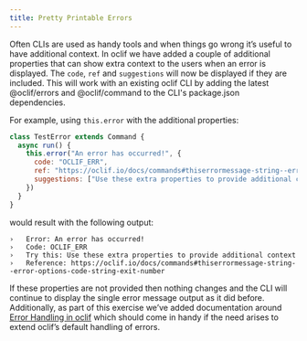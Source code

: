```yaml
---
title: Pretty Printable Errors
---
```


Often CLIs are used as handy tools and when things go wrong it’s useful to have additional context. In oclif we have added a couple of additional properties that can show extra context to the users when an error is displayed. The `code`, `ref` and `suggestions` will now be displayed if they are included. This will work with an existing oclif CLI by adding the latest @oclif/errors and @oclif/command to the CLI's package.json dependencies.

For example, using `this.error` with the additional properties:
```js
class TestError extends Command {
  async run() {
    this.error("An error has occurred!", {
      code: "OCLIF_ERR",
      ref: "https://oclif.io/docs/commands#thiserrormessage-string--error-options-code-string-exit-number",
      suggestions: ["Use these extra properties to provide additional context"],
    })
  }
}
```

would result with the following output:
```text
›   Error: An error has occurred!
›   Code: OCLIF_ERR
›   Try this: Use these extra properties to provide additional context
›   Reference: https://oclif.io/docs/commands#thiserrormessage-string--error-options-code-string-exit-number
```

If these properties are not provided then nothing changes and the CLI will continue to display the single error message output as it did before. Additionally, as part of this exercise we’ve added documentation around [Error Handling in oclif](/docs/error_handling) which should come in handy if the need arises to extend oclif’s default handling of errors.
